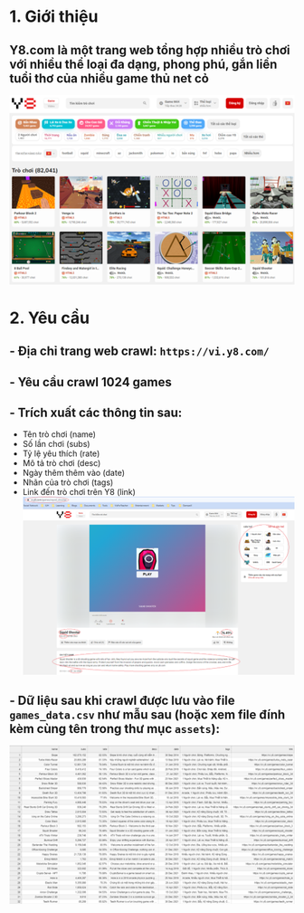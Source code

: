 # 1. Giới thiệu
## Y8.com là một trang web tổng hợp nhiều trò chơi với nhiều thể loại đa dạng, phong phú, gắn liền tuổi thơ của nhiều game thủ net cỏ
![Y8.com](assets/y8.png)

# 2. Yêu cầu
## - Địa chỉ trang web crawl: `https://vi.y8.com/`
## - Yêu cầu crawl 1024 games
## - Trích xuất các thông tin sau:
- Tên trò chơi (name)
- Số lần chơi (subs)
- Tỷ lệ yêu thích (rate)
- Mô tả trò chơi (desc)
- Ngày thêm thêm vào (date)
- Nhãn của trò chơi (tags)
- Link đến trò chơi trên Y8 (link)
![Y8.com](assets/y8_2.png)

## - Dữ liệu sau khi crawl được lưu vào file `games_data.csv` như mẫu sau (hoặc xem file đính kèm cùng tên trong thư mục `assets`):
![Y8.com](assets/y8_3.png)
